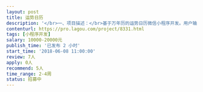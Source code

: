 ```yaml
---                
layout: post       
title: 运势日历           
description: '</br>一、项目描述：</br>基于万年历的运势日历微信小程序开发。用户输入出生信息后，可以查看任意一天的运势。也可查看亲友的运势。</br></br>二、主要功能点：</br>万年历展示，可切换日期；运势信息标注及显示；用户信息管理。</br></br>三、可参考产品：</br>万年历</br>中华万年历</br></br>四、人员要求：</br>1、有微信小程序开发经验，日历开发经验更佳；</br>2、良好的沟通能力和契约精神。</br>'     
contenturl: https://pro.lagou.com/project/8331.html      
tags: [小程序开发]            
salary: 10000-20000元          
publish_time: '已发布 2 小时'         
start_time: '2018-06-08 11:00:00'           
review: 7人                   
apply: 0人                   
recommend: 5人                   
time_range: 2-4周              
status: 招募中                  
---                 
```

